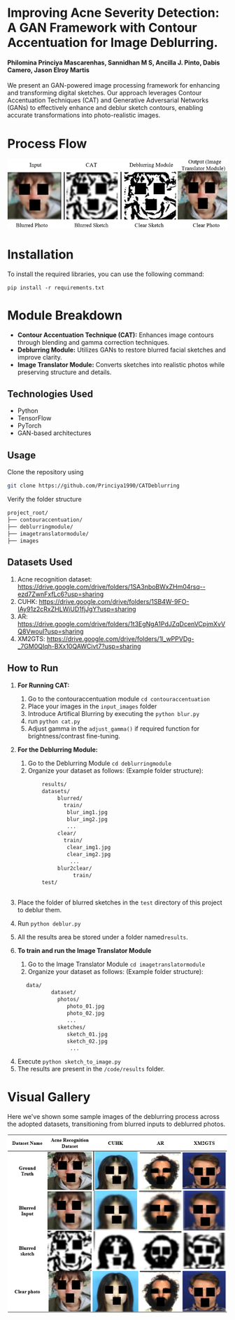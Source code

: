 # Improving Acne Severity Detection: A GAN Framework with Contour Accentuation for Image Deblurring.
#### Philomina Princiya Mascarenhas, Sannidhan M S, Ancilla J. Pinto, Dabis Camero, Jason Elroy Martis
We present an GAN-powered image processing framework for enhancing and transforming digital sketches. Our approach  leverages Contour Accentuation Techniques (CAT) and Generative Adversarial Networks (GANs) to effectively enhance and deblur sketch contours, enabling accurate transformations into photo-realistic images.

# Process Flow

<img src="images/Sample Output.PNG" alt="Network Architecture" width="600">



# Installation
To install the required libraries, you can use the following command:
```
pip install -r requirements.txt
```
# Module Breakdown
- **Contour Accentuation Technique (CAT):** Enhances image contours through blending and gamma correction techniques.
- **Deblurring Module:** Utilizes GANs to restore blurred facial sketches and improve clarity.
- **Image Translator Module:** Converts sketches into realistic photos while preserving structure and details. 

## Technologies Used
- Python
- TensorFlow
- PyTorch
- GAN-based architectures

## Usage
Clone the repository using 
```bash
git clone https://github.com/Princiya1990/CATDeblurring
```
Verify the folder structure
```
project_root/
├── contouraccentuation/
├── deblurringmodule/
├── imagetranslatormodule/
├── images
```
## Datasets Used
1. Acne recognition dataset: https://drive.google.com/drive/folders/1SA3nboBWxZHm04rsq--ezd7ZwnFxfLc6?usp=sharing
2. CUHK: https://drive.google.com/drive/folders/1SB4W-9FO-IAy91z2cRxZHLWiUD1fjJgY?usp=sharing
3. AR: https://drive.google.com/drive/folders/1t3EgNgA1PdJZqDcenVCpjmXvVQ8VwouI?usp=sharing
4. XM2GTS: https://drive.google.com/drive/folders/1l_wPPVDg-_7GM0QIqh-BXx10QAWCivt7?usp=sharing

## How to Run
1. **For Running CAT:**
   1. Go to the contouraccentuation module ```cd contouraccentuation```
   2. Place your images in the ```input_images``` folder
   3. Introduce Artifical Blurring by executing the ```python blur.py``` 
   4. run ```python cat.py```
   3. Adjust gamma in the ```adjust_gamma()``` if required function for brightness/contrast fine-tuning.
    
2. **For the Deblurring Module:**
   1. Go to the Deblurring Module ```cd deblurringmodule```
   2. Organize your dataset as follows: (Example folder structure):
```
           results/
           datasets/
                blurred/
                  train/
                   blur_img1.jpg
                   blur_img2.jpg
                   ...
                clear/
                  train/
                   clear_img1.jpg
                   clear_img2.jpg
                    ...
                blur2clear/
                     train/
           test/
                    
```      
   3. Place the folder of blurred sketches in the ```test``` directory of this project to deblur them.
   4. Run ```python deblur.py```
   5. All the results area be stored under a folder named```results```.   
  
3. **To train and run the Image Translator Module**
   1. Go to the Image Translator Module ```cd imagetranslatormodule```
   2. Organize your dataset as follows: (Example folder structure):
```
      data/
              dataset/
                photos/
                   photo_01.jpg
                   photo_02.jpg
                   ...
                sketches/
                   sketch_01.jpg
                   sketch_02.jpg
                    ...
```
   4. Execute ```python sketch_to_image.py```
   5. The results are present in the ```/code/results``` folder.

# Visual Gallery
Here we've shown some sample images of the deblurring process across the adopted datasets, transitioning from blurred inputs to deblurred photos.

<img src="images/gallery.PNG" alt="Network Architecture" width="600">

